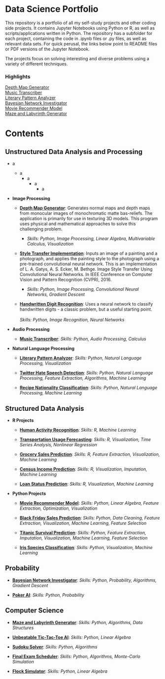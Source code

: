 # Data Science Portfolio

This repository is a portfolio of all my self-study projects and other coding side projects. It contains Jupyter Notebooks using Python or R, as well as scripts/applications written in Python. The repository has a subfolder for each project, containing the code in .ipynb files or .py files, as well as relevant data sets. For quick perusal, the links below point to README files or PDF versions of the Jupyter Notebook. 

The projects focus on solving interesting and diverse problems using a variety of different techniques.

### Highlights
[Depth Map Generator](depth-map-generator/README.md)\
[Music Transcriber](music-transcriber/README.md)\
[Literary Pattern Analyzer](literary-pattern-analyzer/README.md)\
[Bayesian Network Investigator](bayesian-investigator/README.md)\
[Movie Recommender Model](movie-recommender/MovieRecommenderSystem.pdf)\
[Maze and Labyrinth Generator](maze-labyrinth-generator/README.md)

# Contents

## Unstructured Data Analysis and Processing

* a
  * a
    * a
      * a
        * a

* __Image Processing__
  * [__Depth Map Generator__](depth-map-generator/README.md): Generates normal maps and depth maps from monocular images of  monochromatic matte bas-reliefs. The application is primarily for use in texturing 3D models. This program uses physical and mathematical approaches to solve this challenging problem.
    * *Skills: Python, Image Processing, Linear Algebra, Multivariable Calculus, Visualization*
  
  * [__Style Transfer Implementation__](style-transfer/README.md): Inputs an image of a painting and a photograph, and applies the painting style to the photograph using a pre-trained convolutional neural network. This is an implementation of L. A. Gatys, A. S. Ecker, M. Bethge. Image Style Transfer Using Convolutional Neural Networks. In IEEE Conference on Computer Vision and Pattern Recognition (CVPR), 2016.
  
    * *Skills: Python, Image Processing, Convolutional Neural Networks, Gradient Descent*
  
  * [__Handwritten Digit Recognition__](digit-recognition/HandwrittenDigitRecognition.pdf): Uses a neural network to classify handwritten digits - a classic problem, but a useful starting point.\
  \
  *Skills: Python, Image Recognition, Neural Networks*

* __Audio Processing__
  * [__Music Transcriber__](music-transcriber/README.md):
  *Skills: Python, Audio Processing, Calculus*

* __Natural Language Processing__
  * [__Literary Pattern Analyzer__](literary-pattern-analyzer/README.md):
  *Skills: Python, Natural Language Processing, Visualization*
  
  * [__Twitter Hate Speech Detection__](hate-speech-detection/Twitter%20Hate%20Speech%20Detection.pdf):
  *Skills: Python, Natural Language Processing, Feature Extraction, Algorithms, Machine Learning*
  
  * [__Recipe Nationality Classification__](recipe-nationality/RecipeNationalityClassification.pdf):
  *Skills: Python, Natural Language Processing, Machine Learning*
  

## Structured Data Analysis

* __R Projects__
  * [__Human Activity Recognition__](human-activity-recognition/HumanActivityRecognition.pdf):
  *Skills: R, Machine Learning*
  
  * [__Transportation Usage Forecasting__](transportation-usage/TransportationUsageForecasting.pdf):
  *Skills: R, Visualization, Time Series Analysis, Nonlinear Regression*
  
  * [__Grocery Sales Prediction__](grocery-sales/GrocerySalesPrediction.pdf):
  *Skills: R, Feature Extraction, Visualization, Machine Learning*
  
  * [__Census Income Prediction__](census-income/CensusIncomePrediction.pdf):
  *Skills: R, Visualization, Imputation, Machine Learning*
  
  * [__Loan Status Prediction__](loan-status/LoanStatusPrediction.pdf):
  *Skills: R, Visualization, Machine Learning*
 
* __Python Projects__

  * [__Movie Recommender Model__](movie-recommender/MovieRecommenderSystem.pdf):
  *Skills: Python, Linear Algebra, Feature Extraction, Optimization, Visualization*
  
  * [__Black Friday Sales Prediction__](black-friday-sales/BlackFridaySales.pdf):
  *Skills: Python, Data Cleaning, Feature Extraction, Visualization, Machine Learning, Feature Selection*
  
  * [__Titanic Survival Prediction__](titanic-survival/TitanicSurvivalPrediction.pdf):
  *Skills: Python, Feature Extraction, Imputation, Visualization, Machine Learning, Feature Selection*
  
  * [__Iris Species Classification__](iris-classification/IrisClassification.pdf):
  *Skills: Python, Visualization, Machine Learning*

## Probability

  * [__Bayesian Network Investigator__](bayesian-investigator/README.md):
  *Skills: Python, Probability, Algorithms, Gradient Descent*
  
  * [__Poker AI__](poker-ai/README.md):
  *Skills: Python, Probability*
  

## Computer Science
  * [__Maze and Labyrinth Generator__](maze-labyrinth-generator/README.md):
  *Skills: Python, Algorithms, Data Structures*
  
  * [__Unbeatable Tic-Tac-Toe AI__](unbeatable-tic-tac-toe-ai/README.md):
  *Skills: Python, Linear Algebra*
  
  * [__Sudoku Solver__](sudoku-solver/README.md):
  *Skills: Python, Algorithms*
  
  * [__Final Exam Scheduler__](final-exam-scheduler/README.md):
  *Skills: Python, Algorithms, Monte-Carlo Simulation*
  
  * [__Flock Simulator__](flock-simulator/README.md):
  *Skills: Python, Linear Algebra*

